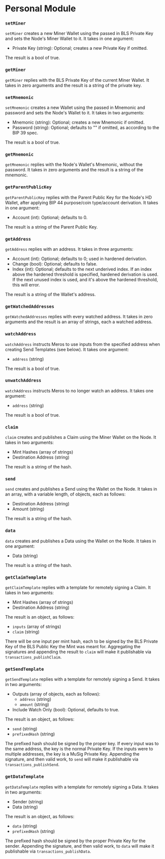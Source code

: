 # Personal Module

### `setMiner`

`setMiner` creates a new Miner Wallet using the passed in BLS Private Key and sets the Node's Miner Wallet to it. It takes in one argument:
- Private Key (string): Optional; creates a new Private Key if omitted.

The result is a bool of true.

### `getMiner`

`getMiner` replies with the BLS Private Key of the current Miner Wallet. It takes in zero arguments and the result is a string of the private key.

### `setMnemonic`

`setMnemonic` creates a new Wallet using the passed in Mnemonic and password and sets the Node's Wallet to it. It takes in two arguments:
- Mnemonic (string): Optional; creates a new Mnemonic if omitted.
- Password (string): Optional; defaults to "" if omitted, as according to the BIP 39 spec.

The result is a bool of true.

### `getMnemonic`

`getMnemonic` replies with the Node's Wallet's Mnemonic, without the password. It takes in zero arguments and the result is a string of the mnemonic.

### `getParentPublicKey`

`getParentPublicKey` replies with the Parent Public Key for the Node's HD Wallet, after applying BIP 44 purpose/coin type/account derivation. It takes in one argument:
- Account (int): Optional; defaults to 0.

The result is a string of the Parent Public Key.

### `getAddress`

`getAddress` replies with an address. It takes in three arguments:
- Account (int):  Optional; defaults to 0; used in hardened derivation.
- Change  (bool): Optional; defaults to false.
- Index   (int):  Optional; defaults to the next underived index. If an index above the hardened threshold is specified, hardened derivation is used. If the next unused index is used, and it's above the hardened threshold, this will error.

The result is a string of the Wallet's address.

### `getWatchedAddresses`

`getWatchedAddresses` replies with every watched address. It takes in zero arguments and the result is an array of strings, each a watched address.

### `watchAddress`

`watchAddress` instructs Meros to use inputs from the specified address when creating Send Templates (see below). It takes one argument:
- `address` (string)

The result is a bool of true.

### `unwatchAddress`

`watchAddress` instructs Meros to no longer watch an address. It takes one argument:
- `address` (string)

The result is a bool of true.

### `claim`

`claim` creates and publishes a Claim using the Miner Wallet on the Node. It takes in two arguments:
- Mint Hashes         (array of strings)
- Destination Address (string)

The result is a string of the hash.

### `send`

`send` creates and publishes a Send using the Wallet on the Node. It takes in an array, with a variable length, of objects, each as follows:
- Destination Address (string)
- Amount              (string)

The result is a string of the hash.

### `data`

`data` creates and publishes a Data using the Wallet on the Node. It takes in one argument:
- Data (string)

The result is a string of the hash.

### `getClaimTemplate`

`getClaimTemplate` replies with a template for remotely signing a Claim. It takes in two arguments:
- Mint Hashes         (array of strings)
- Destination Address (string)

The result is an object, as follows:
- `inputs` (array of strings)
- `claim`  (string)

There will be one input per mint hash, each to be signed by the BLS Private Key of the BLS Public Key the Mint was meant for. Aggregating the signatures and appending the result to `claim` will make it publishable via `transactions_publishClaim`.

### `getSendTemplate`

`getSendTemplate` replies with a template for remotely signing a Send. It takes in two arguments:
- Outputs (array of objects, each as follows):
  - `address` (string)
  - `amount`  (string)
- Include Watch Only (bool): Optional, defaults to true.

The result is an object, as follows:
- `send`         (string)
- `prefixedHash` (string)

The prefixed hash should be signed by the proper key. If every input was to the same address, the key is the normal Private Key. If the inputs were to multiple addresses, the key is a MuSig Private Key. Appending the signature, and then valid work, to `send` will make it publishable via `transactions_publishSend`.

### `getDataTemplate`

`getDataTemplate` replies with a template for remotely signing a Data. It takes in two arguments:
- Sender (string)
- Data   (string)

The result is an object, as follows:
- `data`         (string)
- `prefixedHash` (string)

The prefixed hash should be signed by the proper Private Key for the sender. Appending the signature, and then valid work, to `data` will make it publishable via `transactions_publishData`.
